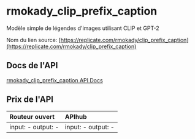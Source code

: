 # rmokady_clip_prefix_caption

Modèle simple de légendes d'images utilisant CLIP et GPT-2

Nom du lien source: [https://replicate.com/rmokady/clip_prefix_caption](https://replicate.com/rmokady/clip_prefix_caption)

## Docs de l'API

[rmokady_clip_prefix_caption API Docs](../apis/fr/rmokady_clip_prefix_caption.md)

## Prix de l'API

| Routeur ouvert | APIhub |
|:---|:---|
| input: - output: - | input: - output: - |
